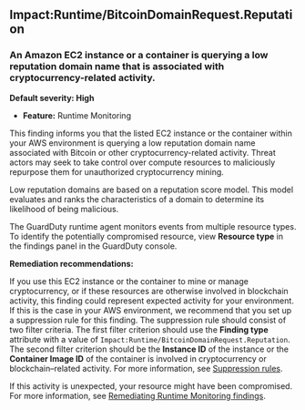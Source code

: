 Impact:Runtime/BitcoinDomainRequest.Reputation
----------------------------------------------

### An Amazon EC2 instance or a container is querying a low reputation domain name that is associated with cryptocurrency-related activity.

**Default severity: High**

* **Feature:** Runtime Monitoring

This finding informs you that the listed EC2 instance or the container within your AWS environment is querying a low reputation domain name associated with Bitcoin or other cryptocurrency-related activity. Threat actors may seek to take control over compute resources to maliciously repurpose them for unauthorized cryptocurrency mining.

Low reputation domains are based on a reputation score model. This model evaluates and ranks the characteristics of a domain to determine its likelihood of being malicious.

The GuardDuty runtime agent monitors events from multiple resource types. To identify the potentially compromised resource, view **Resource type** in the findings panel in the GuardDuty console.

**Remediation recommendations:**

If you use this EC2 instance or the container to mine or manage cryptocurrency, or if these resources are otherwise involved in blockchain activity, this finding could represent expected activity for your environment. If this is the case in your AWS environment, we recommend that you set up a suppression rule for this finding. The suppression rule should consist of two filter criteria. The first filter criterion should use the **Finding type** attribute with a value of `Impact:Runtime/BitcoinDomainRequest.Reputation`. The second filter criterion should be the **Instance ID** of the instance or the **Container Image ID** of the container is involved in cryptocurrency or blockchain–related activity. For more information, see  [Suppression rules](https://docs.aws.amazon.com/guardduty/latest/ug/findings_suppression-rule.html).

If this activity is unexpected, your resource might have been compromised. For more information, see [Remediating Runtime Monitoring findings](https://docs.aws.amazon.com/guardduty/latest/ug/guardduty-remediate-runtime-monitoring.html).